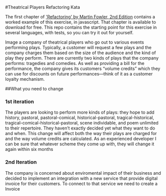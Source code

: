 #Theatrical Players Refactoring Kata

The first chapter of ['Refactoring' by Martin Fowler, 2nd Edition](https://www.thoughtworks.com/books/refactoring2) contains a worked example of this exercise, in javascript. That chapter is available to download for free. This repo contains the starting point for this exercise in several languages, with tests, so you can try it out for yourself.

Image a company of theatrical players who go out to various events performing
plays. Typically, a customer will request a few plays and the company charges
them based on the size of the audience and the kind of play they perform. There
are currently two kinds of plays that the company performs: tragedies and
comedies. As well as providing a bill for the performance, the company gives its
customers “volume credits” which they can use for discounts on future performances—think of it as a customer loyalty mechanism.

##What you need to change

### 1st iteration

The players are looking to perform more kinds of plays: they hope to add history, pastoral, pastoral-comical, historical-pastoral, tragical-historical,
tragical-comical-historical-pastoral, scene individable, and poem unlimited to their repertoire.
They haven’t exactly decided yet what they want to do and when. 
This change will affect both the way their plays are charged for and the way volume credits are calculated.
As an experienced developer I can be sure that whatever scheme they come up with, they will change it again within six months 

### 2nd Iteration

The company is concerned about enviromental impact of their business and decided to implement an integration with a new service
that provide digital invoice for their customers. To connect to that service we need to create a Invoice